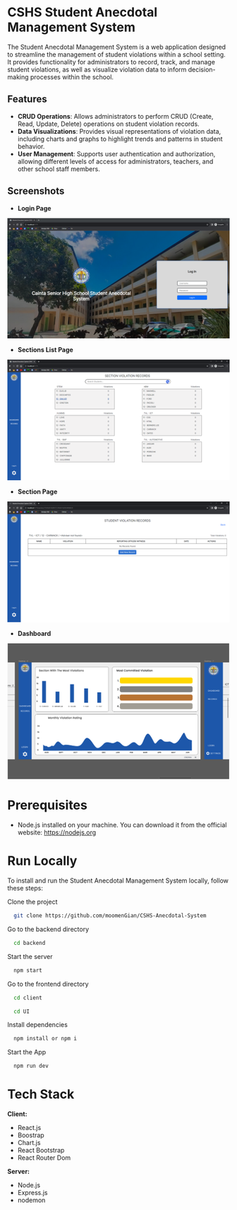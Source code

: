 
# CSHS Student Anecdotal Management System

The Student Anecdotal Management System is a web application designed to streamline the management of student violations within a school setting. It provides functionality for administrators to record, track, and manage student violations, as well as visualize violation data to inform decision-making processes within the school.


## Features

- **CRUD Operations**: Allows administrators to perform CRUD (Create, Read, Update, Delete)   operations on student violation records.
- **Data Visualizations**: Provides visual representations of violation data, including charts and graphs to highlight trends and patterns in student behavior.
- **User Management**: Supports user authentication and authorization, allowing different levels of access for administrators, teachers, and other school staff members.


## Screenshots

- **Login Page**

![LoginPage](screenshots/login.PNG)

- **Sections List Page**

![SectionsList](screenshots/sectionsList.PNG)

- **Section Page**

![SectionPage](screenshots/sectionPage.PNG)

- **Dashboard**

![DashboardPage](screenshots/dashboard.PNG)

# Prerequisites

- Node.js installed on your machine. You can download it from the official website: https://nodejs.org
    
# Run Locally

To install and run the Student Anecdotal Management System locally, follow these steps:

Clone the project

```bash
  git clone https://github.com/moomenGian/CSHS-Anecdotal-System
```

Go to the backend directory

```bash
  cd backend
```

Start the server

```bash
  npm start
```

Go to the frontend directory

```bash
  cd client
```
```bash
  cd UI
```

Install dependencies

```bash
  npm install or npm i
```

Start the App

```bash
  npm run dev
```


# Tech Stack

**Client:** 
- React.js
- Boostrap
- Chart.js
- React Bootstrap
- React Router Dom

**Server:** 
- Node.js
- Express.js
- nodemon

